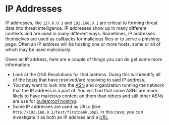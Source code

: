 # IP Addresses

IP addresses, like `127.0.0.1` and `192.168.0.1` are critical to forming threat data into threat intelligence. IP addresses show up in many different contexts and are used in many different ways. Sometimes, IP addresses themselves are used as callbacks for malicious files or to serve a phishing page. Often an IP address will be hosting one or more hosts, some or all of which may be used maliciously.

Given an IP address, here are a couple of things you can do get some more information:

- Look at the DNS Resolutions for that address. Doing this will identify all of the [hosts](hosts.md) that have resolved/are resolving to said IP address.
- You may want to look into the [ASN](asns.md) and organization running the network that the IP address is a part of. You will find that some ASNs are more likely to have malicious content on them than others and still other ASNs are use for [bulletproof hosting](https://en.wikipedia.org/wiki/Bulletproof_hosting).
- Some IP addresses are used as URLs (like `http://192.168.0.1/test/firstbank.php`). In this case, you can investigate it as both an IP address and a [URL](urls.md).
